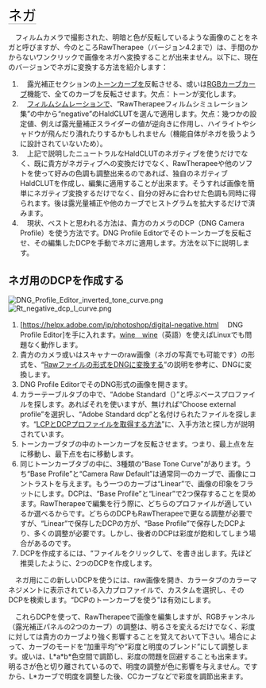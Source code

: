 <span style="color: #000000; background: none; overflow: hidden; page-break-after: avoid; font-size: 2.0em; font-family: Georgia,Times,serif; margin-top: 1em; margin-bottom: 0.25em; line-height: 1.3; padding: 0; border-bottom: 1px solid #AAAAAA;">ネガ
</span>

　フィルムカメラで撮影された、明暗と色が反転しているような画像のことをネガと呼びますが、今のところRawTherapee（バージョン4.2まで）は、手間のかからないワンクリックで画像をネガへ変換することが出来ません。以下に、現在のバージョンでネガに変換する方法を紹介します：

1.  　露光補正セクションの[トーンカーブを](Exposure/jp#トーンカーブ "wikilink")反転させる、或いは[RGBカーブカーブ](RGB_Curves/jp "wikilink")機能で、全てのカーブを反転させます。欠点：トーンが変化します。
2.  　[フィルムシムレーションで](Film_Simulation/jp "wikilink")、“RawTherapeeフィルムシミュレーション集”の中から“negative”のHaldCLUTを選んで適用します。欠点：幾つかの設定値、例えば露光量補正スライダーの値が逆向きに作用し、ハイライトやシャドウが飛んだり潰れたりするかもしれません（機能自体がネガを扱うように設計されていないため）。
3.  　上記で説明したニュートラルなHaldCLUTのネガティブを使うだけでなく、既に貴方がネガティブへの変換だけでなく、RawTherapeeや他のソフトを使って好みの色調も調整出来るのであれば、独自のネガティブHaldCLUTを作成し、編集に適用することが出来ます。そうすれば画像を簡単にネガティブ変換するだけでなく、自分の好みに合わせた色調も同時に得られます。後は露光量補正や他のカーブでヒストグラムを拡大するだけで済みます。
4.  　現状、ベストと思われる方法は、貴方のカメラのDCP（DNG Camera
    Profile）を使う方法です。DNG Profile
    Editorでそのトーンカーブを反転させ、その編集したDCPを手動でネガに適用します。方法を以下に説明します。

## ネガ用のDCPを作成する

![](DNG_Profile_Editor_inverted_tone_curve.png "DNG_Profile_Editor_inverted_tone_curve.png")
![](Rt_negative_dcp_l_curve.png "Rt_negative_dcp_l_curve.png")

1.  \[<https://helpx.adobe.com/jp/photoshop/digital-negative.html>　 DNG
    Profile
    Editor\]を手に入れます。[wine　wine](https://www.winehq.org/)（英語）を使えばLinuxでも問題なく動作します。
2.  貴方のカメラ或いはスキャナーのraw画像（ネガの写真でも可能です）の形式を、“[Rawファイルの形式をDNGに変換する](How_to_convert_raw_formats_to_DNG/jp "wikilink")”の説明を参考に、DNGに変換します。
3.  DNG Profile EditorでそのDNG形式の画像を開きます。
4.  カラーテーブルタブの中で、“Adobe
    Standard（<your camera model>）”と呼ぶベースプロファイルを探します。あればそれを使いますが、無ければ“Choose
    external profile”を選択し、“<your camera model>Adobe Standard
    dcp”と名付けられたファイルを探します。“[LCPとDCPプロファイルを取得する方法](How_to_get_LCP_and_DCP_profiles/jp "wikilink")”に、入手方法と探し方が説明されています。
5.  トーンカーブタブの中のトーンカーブを反転させます。つまり、最上点を左に移動し、最下点を右に移動します。
6.  同じトーンカーブタブの中に、3種類の“Base Tone
    Curve”があります。うち“Base Profile”と“Camera Raw
    Default”は通常同一のカーブで、画像にコントラストを与えます。もう一つのカーブは“Linear”で、画像の印象をフラットにします。DCPは、“Base
    Profile”と“Linear”で2つ保存することを奨めます。RawTherapeeで編集を行う際に、どちらのプロファイルが適しているか選べるからです。どちらのDCPもRawTherapeeで更なる調整が必要ですが、“Linear”で保存したDCPの方が、“Base
    Profile”で保存したDCPより、多くの調整が必要です。しかし、後者のDCPは彩度が飽和してしまう場合があるのです。
7.  DCPを作成するには、“ファイルをクリックして、<your camera model>を書き出します。先ほど推奨したように、2つのDCPを作成します。

　ネガ用にこの新しいDCPを使うには、raw画像を開き、カラータブのカラーマネジメントに表示されている入力プロファイルで、カスタムを選択し、そのDCPを検索します。“DCPのトーンカーブを使う”は有効にします。

　これらDCPを使って、RawTherapeeで画像を編集しますが、RGBチャンネル（露光補正パネルの2つのカーブ）の調整は、明るさを変えるだけでなく、彩度に対しては貴方のカーブより強く影響することを覚えておいて下さい。場合によって、カーブのモードを“加重平均”や“彩度と明度のブレンド”にして調整します。或いは、L\*a\*b\*色空間で調節し、彩度の問題を回避することも出来ます。明るさが色と切り離されているので、明度の調整が色に影響を与えません。ですから、L\*カーブで明度を調整した後、CCカーブなどで彩度を調節出来ます。